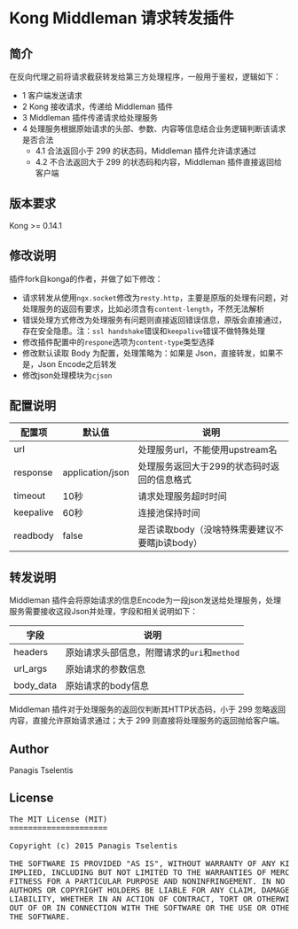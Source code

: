 # Kong Middleman 请求转发插件

## 简介

在反向代理之前将请求截获转发给第三方处理程序，一般用于鉴权，逻辑如下：

- 1 客户端发送请求
- 2 Kong 接收请求，传递给 Middleman 插件
- 3 Middleman 插件传递请求给处理服务
- 4 处理服务根据原始请求的头部、参数、内容等信息结合业务逻辑判断该请求是否合法
  - 4.1 合法返回小于 299 的状态码，Middleman 插件允许请求通过
  - 4.2 不合法返回大于 299 的状态码和内容，Middleman 插件直接返回给客户端

## 版本要求

Kong >= 0.14.1

## 修改说明

插件fork自konga的作者，并做了如下修改：

- 请求转发从使用`ngx.socket`修改为`resty.http`，主要是原版的处理有问题，对处理服务的返回有要求，比如必须含有`content-length`，不然无法解析
- 错误处理方式修改为处理服务有问题则直接返回错误信息，原版会直接通过，存在安全隐患。注：`ssl handshake`错误和`keepalive`错误不做特殊处理
- 修改插件配置中的`respone`选项为`content-type`类型选择
- 修改默认读取 Body 为配置，处理策略为：如果是 Json，直接转发，如果不是，Json Encode之后转发
- 修改json处理模块为`cjson`

## 配置说明

| 配置项 | 默认值 | 说明 |
| - | - | - |
| url |  | 处理服务url，不能使用upstream名 |
| response | application/json | 处理服务返回大于299的状态码时返回的信息格式 |
| timeout | 10秒 | 请求处理服务超时时间 |
| keepalive | 60秒 | 连接池保持时间 |
| readbody | false | 是否读取body（没啥特殊需要建议不要瞎jb读body） |

## 转发说明

Middleman 插件会将原始请求的信息Encode为一段json发送给处理服务，处理服务需要接收这段Json并处理，字段和相关说明如下：

| 字段 | 说明 |
| - | - |
| headers | 原始请求头部信息，附赠请求的`uri`和`method` |
| url_args | 原始请求的参数信息 |
| body_data | 原始请求的body信息 |

Middleman 插件对于处理服务的返回仅判断其HTTP状态码，小于 299 忽略返回内容，直接允许原始请求通过；大于 299 则直接将处理服务的返回抛给客户端。

## Author
Panagis Tselentis

## License
<pre>
The MIT License (MIT)
=====================

Copyright (c) 2015 Panagis Tselentis

THE SOFTWARE IS PROVIDED "AS IS", WITHOUT WARRANTY OF ANY KIND, EXPRESS OR
IMPLIED, INCLUDING BUT NOT LIMITED TO THE WARRANTIES OF MERCHANTABILITY,
FITNESS FOR A PARTICULAR PURPOSE AND NONINFRINGEMENT. IN NO EVENT SHALL THE
AUTHORS OR COPYRIGHT HOLDERS BE LIABLE FOR ANY CLAIM, DAMAGES OR OTHER
LIABILITY, WHETHER IN AN ACTION OF CONTRACT, TORT OR OTHERWISE, ARISING FROM,
OUT OF OR IN CONNECTION WITH THE SOFTWARE OR THE USE OR OTHER DEALINGS IN
THE SOFTWARE.
</pre>